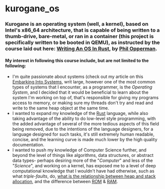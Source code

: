 # kurogane_os

### Kurogane is an operating system (well, a kernel), based on Intel's x86_64 architecture, that is capable of being written to a thumb-drive, bare-metal, or ran in a container (this project is specifically written to be booted in QEMU), as instructed by the course laid out here: [Writing An OS In Rust](https://os.phil-opp.com), by [Phil Opperman](https://twitter.com/phil_opp).

#### My interest in following this course include, but are not limited to the following:
- I'm quite passionate about systems (check out my article on this [Embarking Into Systems](https://www.synthsforcompilers.dev/systems/2020/may/systems-post/), writ large, however one of the most common types of systems that I encounter, as a programmer, is the _Operating System_, and I decided that it would be beneficial to learn about the system I'm working on top of, that's responsible for giving my programs access to memory, or making sure my threads don't try and read and write to the same heap object at the same time.
- I wanted to expand my knowledge of the [Rust](https://www.rust-lang.org/) language, while also
taking advantage of the ability to do low-level style programming, with the added advantage of several of the more
tedious aspects of this field being removed, due to the intentions of the language designers, for a language designed for such
tasks, it's still extremely human readable, concise, and the learning curve is made much lower by the high quality documentation.
 - I wanted to push my knowledge of Computer Science further, and beyond the level of things like algorithms, data structures, or abstract data types- perhaps desiring more of the "_Computer_" and less of the "_Science_", and working on a kernel, has exposed me to a level of deep computational knowledge that I wouldn't have had otherwise, such as what _triple-faults_, do, [what is the relationship between heap and stack allocation](https://roamresearch.com/#/app/0xLEDEV-HQ/page/O6UXD4XXX), and the difference between [ROM](https://roamresearch.com/#/app/0xLEDEV-HQ/page/CDSP3wML6) & [RAM](https://roamresearch.com/#/app/0xLEDEV-HQ/page/w-4N6FTnG).
